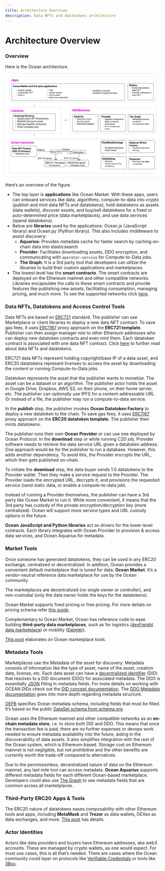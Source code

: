 ```yaml
---
title: Architecture Overview
description: Data NFTs and datatokens architecture
---
```


# Architecture Overview

### Overview

Here is the Ocean architecture.

![Ocean Protocol tools architecture](../.gitbook/assets/architecture.png)

Here’s an overview of the figure.

* The top layer is **applications** like Ocean Market. With these apps, users can onboard services like data, algorithms, compute-to-data into crypto (publish and mint data NFTs and datatokens), hold datatokens as assets (data wallets), discover assets, and buy/sell datatokens for a fixed or auto-determined price (data marketplaces), and use data services (spend datatokens).
* Below are **libraries** used by the applications: Ocean.js (JavaScript library) and Ocean.py (Python library). This also includes middleware to assist discovery:
  * **Aquarius**: Provides metadata cache for faster search by caching on-chain data into elasticsearch
  * **Provider**: Facilitates downloading assets, DDO encryption, and communicating with `operator-service` for Compute-to-Data jobs.
  * **The Graph**: It is a 3rd party tool that developers can utilize the libraries to build their custom applications and marketplaces.
* The lowest level has the **smart contracts**. The smart contracts are deployed on the Ethereum mainnet and other compatible networks. Libraries encapsulate the calls to these smart contracts and provide features like publishing new assets, facilitating consumption, managing pricing, and much more. To see the supported networks click [here](networks.md).

### Data NFTs, Datatokens and Access Control Tools

Data NFTs are based on [ERC721](https://eips.ethereum.org/EIPS/eip-721) standard. The publisher can use Marketplace or client libraries to deploy a new data NFT contract. To save gas fees, it uses [ERC1167](https://eips.ethereum.org/EIPS/eip-1167) proxy approach on the **ERC721 template**. Publisher can then assign manager role to other Ethereum addresses who can deploy new datatoken contracts and even mint them. Each datatoken contract is associated with one data NFT contract. Click [here](datanft-and-datatoken.md) to further read about data NFTs and datatokens.

ERC721 data NFTs represent holding copyright/base IP of a data asset, and ERC20 datatokens represent licenses to access the asset by downloading the content or running Compute-to-Data jobs.

Datatoken represents the asset that the publisher wants to monetize. The asset can be a dataset or an algorithm. The publisher actor holds the asset in Google Drive, Dropbox, AWS S3, on their phone, on their home server, etc. The publisher can optionally use IPFS for a content-addressable URL. Or instead of a file, the publisher may run a compute-to-data service.

In the **publish** step, the publisher invokes **Ocean Datatoken Factory** to deploy a new datatoken to the chain. To save gas fees, it uses [ERC1167](https://eips.ethereum.org/EIPS/eip-1167) proxy approach on the **ERC20 datatoken template**. The publisher then mints datatokens.

The publisher runs their own **Ocean Provider** or can use one deployed by Ocean Protocol. In the **download** step or while running C2D job, Provider software needs to retrieve the data service URL given a datatoken address. One approach would be for the publisher to run a database. However, this adds another dependency. To avoid this, the Provider encrypts the URL, which then gets published on-chain.

To initiate the **download** step, the data buyer sends 1.0 datatokens to the Provider wallet. Then they make a service request to the Provider. The Provider loads the encrypted URL, decrypts it, and provisions the requested service (send static data, or enable a compute-to-data job).

Instead of running a Provider themselves, the publisher can have a 3rd party like Ocean Market to run it. While more convenient, it means that the 3rd party has custody of the private encryption/decryption key (more centralized). Ocean will support more service types and URL custody options in the future.

**Ocean JavaScript and Python libraries** act as drivers for the lower-level contracts. Each library integrates with Ocean Provider to provision & access data services, and Ocean Aquarius for metadata.

### Market Tools

Once someone has generated datatokens, they can be used in any ERC20 exchange, centralized or decentralized. In addition, Ocean provides a convenient default marketplace that is tuned for data: **Ocean Market**. It’s a vendor-neutral reference data marketplace for use by the Ocean community.

The marketplaces are decentralized (no single owner or controller), and non-custodial (only the data owner holds the keys for the datatokens).

Ocean Market supports fixed pricing or free pricing. For more detials on pricing schema refer [this guide](./asset-pricing.md).

Complementary to Ocean Market, Ocean has reference code to ease building **third-party data marketplaces**, such as for logistics ([dexFreight data marketplace](https://blog.oceanprotocol.com/dexfreight-ocean-protocol-partner-to-enable-transportation-logistics-companies-to-monetize-data-7aa839195ac)) or mobility ([Daimler](https://blog.oceanprotocol.com/ocean-protocol-delivers-proof-of-concept-for-daimler-ag-in-collaboration-with-daimler-south-east-564aa7d959ca)).

[This post](https://blog.oceanprotocol.com/ocean-market-an-open-source-community-marketplace-for-data-4b99bedacdc3) elaborates on Ocean marketplace tools.

### Metadata Tools

Marketplaces use the Metadata of the asset for discovery. Metadata consists of information like the type of asset, name of the asset, creation date, license, etc. Each data asset can have a [decentralized identifier](https://w3c-ccg.github.io/did-spec/) (DID) that resolves to a DID document (DDO) for associated metadata. The DDO is essentially [JSON](https://www.json.org/) filling in metadata fields. For more details on working with OCEAN DIDs check out the [DID concept documentation](did-ddo.md). The [DDO Metadata documentation](did-ddo.md#metadata) goes into more depth regarding metadata structure.

[OEP8](did-ddo.md) specifies Ocean metadata schema, including fields that must be filled. It’s based on the public [DataSet schema from schema.org](https://schema.org/Dataset).

Ocean uses the Ethereum mainnet and other compatible networks as an **on-chain metadata store**, i.e. to store both DID and DDO. This means that once the transaction fee is paid, there are no further expenses or devops work needed to ensure metadata availability into the future, aiding in the discoverability of data assets. It also simplifies integration with the rest of the Ocean system, which is Ethereum-based. Storage cost on Ethereum mainnet is not negligible, but not prohibitive and the other benefits are currently worth the trade-off compared to alternatives.

Due to the permissionless, decentralized nature of data on the Ethereum mainnet, any last mile tool can access metadata. **Ocean Aquarius** supports different metadata fields for each different Ocean-based marketplace. Developers could also use [The Graph](https://www.thegraph.com) to see metadata fields that are common across all marketplaces.

### Third-Party ERC20 Apps & Tools

The ERC20 nature of datatokens eases composability with other Ethereum tools and apps, including **MetaMask** and **Trezor** as data wallets, DEXes as data exchanges, and more. [This post](https://blog.oceanprotocol.com/ocean-datatokens-from-money-legos-to-data-legos-4f867cec1837) has details.

### Actor Identities

Actors like data providers and buyers have Ethereum addresses, aka web3 accounts. These are managed by crypto wallets, as one would expect. For most use cases, this is all that’s needed. There are cases where the Ocean community could layer on protocols like [Verifiable Credentials](https://www.w3.org/TR/vc-data-model/) or tools like [3Box](https://3box.io/).
